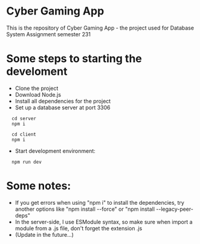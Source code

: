 # Cyber Gaming App
This is the repository of Cyber Gaming App - the project used for Database System Assignment semester 231

# Some steps to starting the develoment
* Clone the project
* Download Node.js
* Install all dependencies for the project
* Set up a database server at port 3306
```
  cd server
  npm i
```
```
  cd client
  npm i
```
* Start development environment:
```
  npm run dev
```

# Some notes:
* If you get errors when using "npm i" to install the dependencies, try another options like "npm install --force" or "npm install --legacy-peer-deps"
* In the server-side, I use ESModule syntax, so make sure when import a module from a .js file, don't forget the extension .js
* (Update in the future...)
